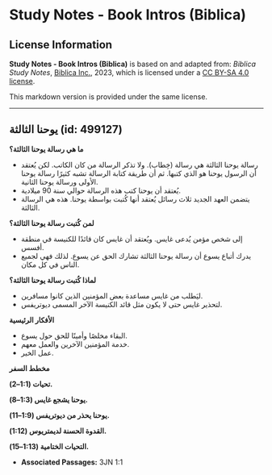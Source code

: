 # Study Notes - Book Intros (Biblica)

## License Information

**Study Notes - Book Intros (Biblica)** is based on and adapted from: _Biblica Study Notes_, [Biblica Inc.](https://www.biblica.com/), 2023, which is licensed under a [CC BY-SA 4.0 license](https://creativecommons.org/licenses/by-sa/4.0/legalcode.en).

This markdown version is provided under the same license.



--------------------------------

## يوحنا الثالثة (id: 499127)

**ما هي رسالة يوحنا الثالثة؟**

* رسالة يوحنا الثالثة هي رسالة (خِطاب). ولا تذكر الرسالة من كان الكاتب. لكن يُعتقد أن الرسول يوحنا هو الذي كتبها. ثم أن طريقة كتابة الرسالة تشبه كثيرًا رسالة يوحنا الأولى ورسالة يوحنا الثانية.
* يُعتقد أن يوحنا كتب هذه الرسالة حوالي سنة 90 ميلادية.
* يتضمن العهد الجديد ثلاث رسائل يُعتقد أنها كُتبت بواسطة يوحنا. هذه هي الرسالة الثالثة.

**لمن كُتبت رسالة يوحنا الثالثة؟**

* إلى شخص مؤمن يُدعى غايس. ويُعتقد أن غايس كان قائدًا للكنيسة في منطقة أفسس.
* يدرك أتباع يسوع أن رسالة يوحنا الثالثة تشارك الحق عن يسوع. لذلك فهي لجميع الناس في كل مكان.

**لماذا كُتبت رسالة يوحنا الثالثة؟**

* ليَطلب من غايس مساعدة بعض المؤمنين الذين كانوا مسافرين.
* لتحذير غايس حتى لا يكون مثل قائد الكنيسة الآخر المسمى ديوتريفس.

**الأفكار الرئيسية**

* البقاء مخلصًا وأمينًا للحق حول يسوع.
* خدمة المؤمنين الآخرين والعمل معهم.
* عمل الخير.

**مخطط السفر**

**تحيات (1:1–2\).**

**يوحنا يشجع غايس (1:3–8\).**

**يوحنا يحذر من ديوتريفس (1:9–11\).**

**القدوة الحسنة لديمتريوس (1:12\).**

**التحيات الختامية (1:13–15\).**

* **Associated Passages:** 3JN 1:1

